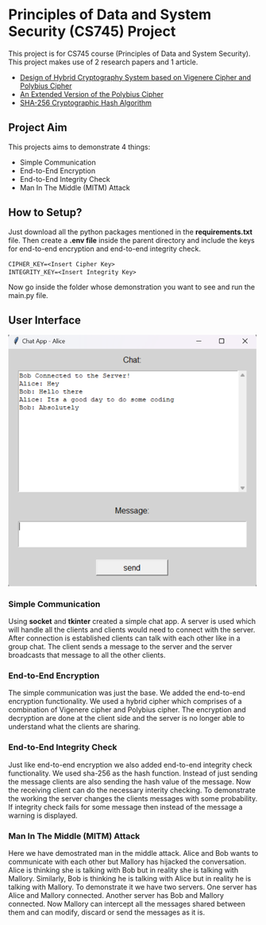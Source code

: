 # Principles of Data and System Security (CS745) Project
This project is for CS745 course (Principles of Data and System Security). This project makes use of 2 research papers and 1 article.

* [Design of Hybrid Cryptography System based on Vigenere Cipher and Polybius Cipher](https://ieeexplore.ieee.org/abstract/document/9199997)
* [An Extended Version of the Polybius Cipher](https://citeseerx.ist.psu.edu/document?repid=rep1&type=pdf&doi=35f5b5360154090df72c48fa7e290b807dbef113)
* [SHA-256 Cryptographic Hash Algorithm](https://www.movable-type.co.uk/scripts/sha256.html)

## Project Aim
This projects aims to demonstrate 4 things:
* Simple Communication
* End-to-End Encryption
* End-to-End Integrity Check
* Man In The Middle (MITM) Attack

## How to Setup?

Just download all the python packages mentioned in the **requirements.txt** file. Then create a **.env file** inside the parent directory and include the keys for end-to-end encryption and end-to-end integrity check.

```
CIPHER_KEY=<Insert Cipher Key>
INTEGRITY_KEY=<Insert Integrity Key>
```

Now go inside the folder whose demonstration you want to see and run the main.py file.

## User Interface

<img alt="UI Image" src="./UI_Images/UI_Image.png" width="500">

### Simple Communication
Using **socket** and **tkinter** created a simple chat app. A server is used which will handle all the clients and clients would need to connect with the server. After connection is established clients can talk with each other like in a group chat. The client sends a message to the server and the server broadcasts that message to all the other clients.

### End-to-End Encryption
The simple communication was just the base. We added the end-to-end encryption functionality. We used a hybrid cipher which comprises of a combination of Vigenere cipher and Polybius cipher. The encryption and decryption are done at the client side and the server is no longer able to understand what the clients are sharing.

### End-to-End Integrity Check
Just like end-to-end encryption we also added end-to-end integrity check functionality. We used sha-256 as the hash function. Instead of just sending the message clients are also sending the hash value of the message. Now the  receiving client can do the necessary interity checking. To demonstrate the working the server changes the clients messages with some probability. If integrity check fails for some message then instead of the message a warning is  displayed.

### Man In The Middle (MITM) Attack 
Here we have demostrated man in the middle attack. Alice and Bob wants to communicate with each other but Mallory has hijacked the conversation. Alice is thinking she is talking with Bob but in reality she is talking with Mallory. Similarly, Bob is thinking he is talking with Alice but in reality he is talking with Mallory. To demonstrate it we have two servers. One server has Alice and Mallory connected. Another server has Bob and Mallory connected. Now Mallory can intercept all the messages shared between them and can modify, discard or send the messages as it is.

